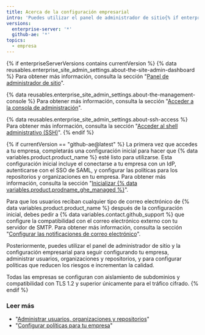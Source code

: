 ```yaml
---
title: Acerca de la configuración empresarial
intro: 'Puedes utilizar el panel de administrador de sitio{% if enterpriseServerVersions contains currentVersion %}, {% data variables.enterprise.management_console %}, y el shell administrativo (SSH) {% elsif currentVersion == "github-ae@latest" %} y la configuración empresarial o contactar a soporte{% endif %} para administrar tu empresa.'
versions:
  enterprise-server: '*'
  github-ae: '*'
topics:
  - empresa
---
```


{% if enterpriseServerVersions contains currentVersion %}
{% data reusables.enterprise_site_admin_settings.about-the-site-admin-dashboard %} Para obtener más información, consulta la sección "[Panel de administrador de sitio](/admin/configuration/site-admin-dashboard)".

{% data reusables.enterprise_site_admin_settings.about-the-management-console %} Para obtener más información, consulta la sección "[Acceder a la consola de administración](/admin/configuration/accessing-the-management-console)".

{% data reusables.enterprise_site_admin_settings.about-ssh-access %} Para obtener más información, consulta la sección "[Acceder al shell administrativo (SSH)](/admin/configuration/accessing-the-administrative-shell-ssh)".
{% endif %}

{% if currentVersion == "github-ae@latest" %}
La primera vez que accedes a tu empresa, completarás una configuración inicial para hacer que
{% data variables.product.product_name %} esté listo para utilizarse. Esta configuración inicial incluye el conectarse a tu empresa con un IdP, autenticarse con el SSO de SAML, y configurar las políticas para los repositorios y organizaciones en tu empresa. Para obtener más información, consulta la sección "[Inicializar {% data variables.product.prodname_ghe_managed %}](/admin/configuration/initializing-github-ae)".

Para que los usuarios reciban cualquier tipo de correo electrónico de {% data variables.product.product_name %} después de la configuración inicial, debes pedir a {% data variables.contact.github_support %} que configure la compatibilidad con el correo electrónico externo con tu servidor de SMTP. Para obtener más información, consulta la sección "[Configurar las notificaciones de correo electrónico](/admin/configuration/configuring-email-for-notifications)".

Posteriormente, puedes utilizar el panel de administrador de sitio y la configuración empresarial para seguir configurando tu empresa, administrar usuarios, organizaciones y repositorios, y para configurar políticas que reducen los riesgos e incrementan la calidad.

Todas las empresas se configuran con aislamiento de subdominios y compatibilidad con TLS 1.2 y superior únicamente para el tráfico cifrado.
{% endif %}

### Leer más

- "[Administrar usuarios, organizaciones y repositorios](/admin/user-management)"
- "[Configurar políticas para tu empresa](/admin/policies)"
